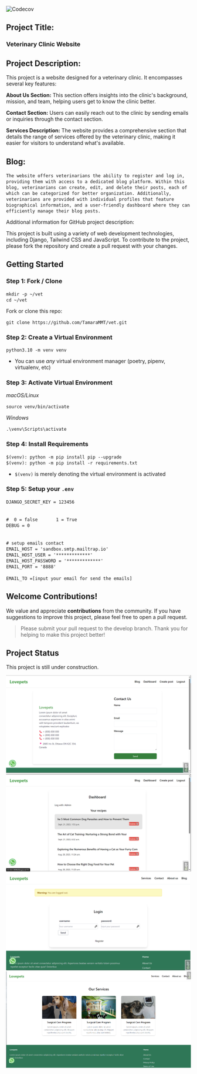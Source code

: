 ![Codecov](https://img.shields.io/codecov/c/github/tamarammt/vet)

## Project Title: 

### **Veterinary Clinic Website**

## Project Description:

This project is a website designed for a veterinary clinic. It encompasses several key features:

**About Us Section:**
    This section offers insights into the clinic's background, mission, and team, helping users get to know the clinic better.

**Contact Section:**
    Users can easily reach out to the clinic by sending emails or inquiries through the contact section.

**Services Description:** 
    The website provides a comprehensive section that details the range of services offered by the veterinary clinic, making it easier for visitors to understand what's available.

## **Blog:** 
    The website offers veterinarians the ability to register and log in, providing them with access to a dedicated blog platform. Within this blog, veterinarians can create, edit, and delete their posts, each of which can be categorized for better organization. Additionally, veterinarians are provided with individual profiles that feature biographical information, and a user-friendly dashboard where they can efficiently manage their blog posts.

Additional information for GitHub project description:

This project is built using a variety of web development technologies, including Django, Tailwind CSS and JavaScript.
To contribute to the project, please fork the repository and create a pull request with your changes.



## Getting Started

### Step 1: Fork / Clone


```
mkdir -p ~/vet
cd ~/vet
```


Fork or clone this repo:

```
git clone https://github.com/TamaraMMT/vet.git
```


### Step 2: Create a Virtual Environment

```
python3.10 -m venv venv
```

- You can use _any_ virtual environment manager (poetry, pipenv, virtualenv, etc)



### Step 3: Activate Virtual Environment
_macOS/Linux_

```
source venv/bin/activate
```

_Windows_

```
.\venv\Scripts\activate
```



### Step 4: Install Requirements


```
$(venv): python -m pip install pip --upgrade
$(venv): python -m pip install -r requirements.txt
```

- `$(venv)` is merely denoting the virtual environment is activated




### Step 5: Setup your `.env`

```
DJANGO_SECRET_KEY = 123456


#  0 = false       1 = True
DEBUG = 0


# setup emails contact
EMAIL_HOST = 'sandbox.smtp.mailtrap.io'
EMAIL_HOST_USER = '*************'
EMAIL_HOST_PASSWORD = '*************'
EMAIL_PORT = '8888'

EMAIL_TO =[input your email for send the emails]
```


## Welcome Contributions!

We value and appreciate **contributions** from the community. If you have suggestions to improve this project, please feel free to open a pull request.

> Please submit your pull request to the develop branch.
Thank you for helping to make this project better!


## Project Status

This project is still under construction.



<img src="https://github.com/TamaraMMT/vet/blob/main/images%20README/contact.png?raw=true"  >
<img src="https://github.com/TamaraMMT/vet/blob/main/images%20README/dashboard.png?raw=true" >
<img src="https://github.com/TamaraMMT/vet/blob/main/images%20README/logged%20out.png?raw=true"  >
<img src="https://github.com/TamaraMMT/vet/blob/main/images%20README/services.png?raw=true" >



